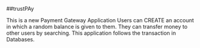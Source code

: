 ##trustPAy

This is a new Payment Gateway Application
Users can CREATE an account in which a random balance is given to them.
They can transfer money to other users by searching.
This application follows the transaction in Databases.
